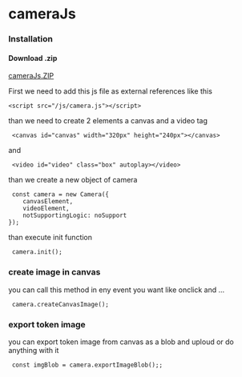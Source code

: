 # cameraJs

### Installation
  
#### Download .zip

[cameraJs.ZIP](https://github.com/ShahriarGolshan/digitalClock/raw/main/DigitalClock.rar)

First we need to add this js file as external references like this

	<script src="/js/camera.js"></script>
  
than we need to create 2 elements a canvas and a video tag

	 <canvas id="canvas" width="320px" height="240px"></canvas>

and 

	 <video id="video" class="box" autoplay></video>
   
than we create a new object of camera

	 const camera = new Camera({
        canvasElement,
        videoElement,
        notSupportingLogic: noSupport
    });
    
than execute init function

	 camera.init();
   
   
 ### create image in canvas
 
you can call this method in eny event you want like onclick and ...

	 camera.createCanvasImage();
   
   
 ### export token image
 
you can export token image from canvas as a blob and uploud or do anything with it

	 const imgBlob = camera.exportImageBlob();;
 
 
 
